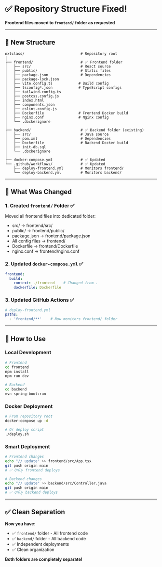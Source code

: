 # ✅ Repository Structure Fixed!

**Frontend files moved to `frontend/` folder as requested**

---

## 🎯 New Structure

```
nxtclass/                          # Repository root
│
├── frontend/                      # ✅ Frontend folder
│   ├── src/                       # React source
│   ├── public/                    # Static files
│   ├── package.json               # Dependencies
│   ├── package-lock.json
│   ├── vite.config.ts            # Build config
│   ├── tsconfig*.json            # TypeScript configs
│   ├── tailwind.config.ts
│   ├── postcss.config.js
│   ├── index.html
│   ├── components.json
│   ├── eslint.config.js
│   ├── Dockerfile                # Frontend Docker build
│   ├── nginx.conf                # Nginx config
│   └── .dockerignore
│
├── backend/                       # ✅ Backend folder (existing)
│   ├── src/                       # Java source
│   ├── pom.xml                    # Dependencies
│   ├── Dockerfile                 # Backend Docker build
│   ├── init-db.sql
│   └── .dockerignore
│
├── docker-compose.yml             # ✅ Updated
└── .github/workflows/             # ✅ Updated
    ├── deploy-frontend.yml        # Monitors frontend/
    └── deploy-backend.yml         # Monitors backend/
```

---

## 🔧 What Was Changed

### 1. Created `frontend/` Folder ✅
Moved all frontend files into dedicated folder:
- src/ → frontend/src/
- public/ → frontend/public/
- package.json → frontend/package.json
- All config files → frontend/
- Dockerfile → frontend/Dockerfile
- nginx.conf → frontend/nginx.conf

### 2. Updated `docker-compose.yml` ✅
```yaml
frontend:
  build:
    context: ./frontend    # Changed from .
    dockerfile: Dockerfile
```

### 3. Updated GitHub Actions ✅
```yaml
# deploy-frontend.yml
paths:
  - 'frontend/**'    # Now monitors frontend/ folder
```

---

## 🚀 How to Use

### Local Development

```bash
# Frontend
cd frontend
npm install
npm run dev

# Backend
cd backend
mvn spring-boot:run
```

### Docker Deployment

```bash
# From repository root
docker-compose up -d

# Or deploy script
./deploy.sh
```

### Smart Deployment

```bash
# Frontend changes
echo "// update" >> frontend/src/App.tsx
git push origin main
# ✅ Only frontend deploys

# Backend changes
echo "// update" >> backend/src/Controller.java
git push origin main
# ✅ Only backend deploys
```

---

## ✅ Clean Separation

**Now you have:**
- ✅ `frontend/` folder - All frontend code
- ✅ `backend/` folder - All backend code
- ✅ Independent deployments
- ✅ Clean organization

**Both folders are completely separate!**
